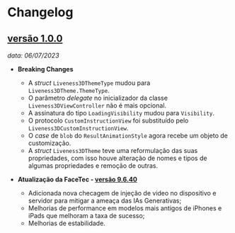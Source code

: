 # Changelog

## [versão 1.0.0](https://github.com/oititec/ios-liveness-3d/releases/tag/1.0.0)
*data: 06/07/2023*

- **Breaking Changes**
    - A _struct_ `Liveness3DThemeType` mudou para `Liveness3DTheme.ThemeType`.
    - O parâmetro _delegate_ no inicializador da classe `Liveness3DViewController` não é mais opcional.
    - A assinatura do tipo ``LoadingVisibility`` mudou para ``Visibility``.
    - O protocolo `CustomInstructionView` foi substituído pelo `Liveness3DCustomInstructionView`.
    - O _case_ de `blob` do ``ResultAnimationStyle`` agora recebe um objeto de customização.
    - A _struct_ `Liveness3DTheme` teve uma reformulação das suas propriedades, com isso houve alteração de nomes e tipos de algumas propriedades e remoção de outras.

- **Atualização da FaceTec - [versão 9.6.40](https://github.com/oititec/ios-liveness3d-ft/releases/tag/9.6.40)**
    - Adicionada nova checagem de injeção de video no dispositivo e servidor para mitigar a ameaça das IAs Generativas;
    - Melhorias de performance em modelos mais antigos de iPhones e iPads que melhoram a taxa de sucesso;
    - Melhorias de estabilidade.
    